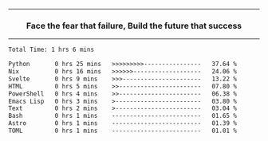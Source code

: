 <hr>
<h3 align="center">
  <div>Face the fear that failure, Build the future that success</div>
</h3>
<hr>
<!--START_SECTION:waka-->

```txt
Total Time: 1 hrs 6 mins

Python       0 hrs 25 mins   >>>>>>>>>----------------   37.64 %
Nix          0 hrs 16 mins   >>>>>>-------------------   24.06 %
Svelte       0 hrs 9 mins    >>>----------------------   13.22 %
HTML         0 hrs 5 mins    >>-----------------------   07.80 %
PowerShell   0 hrs 4 mins    >>-----------------------   06.38 %
Emacs Lisp   0 hrs 3 mins    >------------------------   03.80 %
Text         0 hrs 2 mins    >------------------------   03.04 %
Bash         0 hrs 1 mins    -------------------------   01.65 %
Astro        0 hrs 1 mins    -------------------------   01.39 %
TOML         0 hrs 1 mins    -------------------------   01.01 %
```

<!--END_SECTION:waka-->
